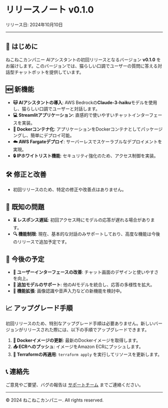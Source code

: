 # リリースノート v0.1.0

リリース日: 2024年10月10日

---

## 🎉 はじめに

ねこねこカンパニー AIアシスタントの初回リリースとなるバージョン **v0.1.0** をお届けします。このバージョンでは、猫らしい口調でユーザーの質問に答える対話型チャットボットを提供しています。

## 🆕 新機能

- **🐱 AIアシスタントの導入**: AWS Bedrockの**Claude-3-haiku**モデルを使用し、猫らしい口調でユーザーと対話します。
- **💻 Streamlitアプリケーション**: 直感的で使いやすいチャットインターフェースを実装。
- **🐳 Dockerコンテナ化**: アプリケーションをDockerコンテナとしてパッケージングし、簡単にデプロイ可能。
- **☁️ AWS Fargateデプロイ**: サーバーレスでスケーラブルなデプロイメントを実現。
- **🔒 IPホワイトリスト機能**: セキュリティ強化のため、アクセス制御を実装。

## 🛠 修正と改善

- 初回リリースのため、特定の修正や改善点はありません。

## 🚨 既知の問題

- **⏳ レスポンス遅延**: 初回アクセス時にモデルの応答が遅れる場合があります。
- **🔍 機能制限**: 現在、基本的な対話のみサポートしており、高度な機能は今後のリリースで追加予定です。

## 🌟 今後の予定

- **🎨 ユーザーインターフェースの改善**: チャット画面のデザインと使いやすさを向上。
- **🤖 追加モデルのサポート**: 他のAIモデルを統合し、応答の多様性を拡大。
- **🚀 機能拡張**: 画像認識や音声入力などの新機能を検討中。

## 📈 アップグレード手順

初回リリースのため、特別なアップグレード手順は必要ありません。新しいバージョンがリリースされた際には、以下の手順でアップグレードできます。

1. **🐳 Dockerイメージの更新**: 最新のDockerイメージを取得します。
2. **📤 ECRへのプッシュ**: イメージをAmazon ECRにプッシュします。
3. **🔄 Terraformの再適用**: `terraform apply` を実行してリソースを更新します。

## 📞 連絡先

ご意見やご要望、バグの報告は [サポートチーム](mailto:support@neko-neko-company.com) までご連絡ください。

---

© 2024 ねこねこカンパニー. All rights reserved.
